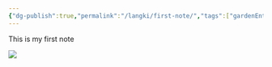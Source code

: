 ```yaml
---
{"dg-publish":true,"permalink":"/langki/first-note/","tags":["gardenEntry"]}
---
```


This is my first note

![](https://i.imgur.com/bvc4vq3.png)
